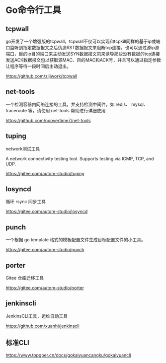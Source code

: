 # Go命令行工具


## tcpwall

go开发了一个增强版的tcpwall，tcpwall不仅可以实现和tcpkill同样的基于ip或端口监听到指定数据报文之后伪造RST数据报文来阻断tcp连接，也可以通过源ip源端口，目的ip目的端口来主动发送SYN数据报文包来诱导那些没有数据的tcp连接发送ACK数据报文包以获取源MAC、目的MAC和ACK号，并且可以通过指定参数让程序等待一段时间后主动退出。

https://github.com/zijiwork/tcpwall



## net-tools

一个检测容器内网络连接的工具，并支持检测中间件，如 redis、 mysql、 traceroute 等，请使用 net-tools 帮助进行详细使用

https://github.com/noovertime7/net-tools




## tuping

network测试工具

A network connectivity testing tool. Supports testing via ICMP, TCP, and UDP.

https://gitee.com/autom-studio/tuping




## losyncd

循环 rsync 同步工具

https://gitee.com/autom-studio/losyncd




## punch

一个根据 go template 格式的模板配置文件生成目标配置文件的小工具。

https://gitee.com/autom-studio/punch




## porter

Gitee 仓库迁移工具

https://gitee.com/autom-studio/porter




## jenkinscli

JenkinsCLI工具，运维自动工具

https://github.com/xuanhi/jenkinscli



## 标准CLI

https://www.topgoer.cn/docs/gokaiyuancangku/gokaiyuancli
